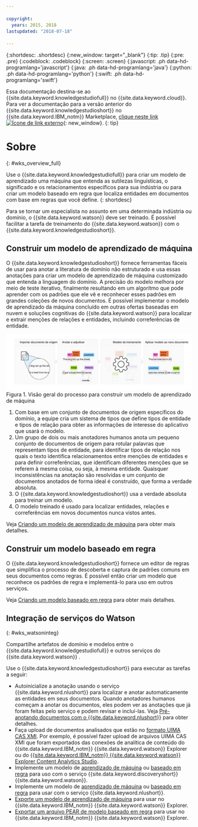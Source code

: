 ```yaml
---

copyright:
  years: 2015, 2018
lastupdated: "2018-07-18"

---
```


{:shortdesc: .shortdesc}
{:new_window: target="_blank"}
{:tip: .tip}
{:pre: .pre}
{:codeblock: .codeblock}
{:screen: .screen}
{:javascript: .ph data-hd-programlang='javascript'}
{:java: .ph data-hd-programlang='java'}
{:python: .ph data-hd-programlang='python'}
{:swift: .ph data-hd-programlang='swift'}

Essa documentação destina-se ao {{site.data.keyword.knowledgestudiofull}} no {{site.data.keyword.cloud}}. Para ver a documentação para a versão anterior do {{site.data.keyword.knowledgestudioshort}} no {{site.data.keyword.IBM_notm}} Marketplace, [clique neste link ![Ícone de link externo](../../icons/launch-glyph.svg "Ícone de link externo")](https://{DomainName}/docs/services/knowledge-studio/index.html){: new_window}.
{: tip}

# Sobre
{: #wks_overview_full}

Use o {{site.data.keyword.knowledgestudiofull}} para criar um modelo de aprendizado uma máquina que entenda as sutilezas linguísticas, o significado e os relacionamentos específicos para sua indústria ou para criar um modelo baseado em regra que localiza entidades em documentos com base em regras que você define.
{: shortdesc}

Para se tornar um especialista no assunto em uma determinada indústria ou domínio, o {{site.data.keyword.watson}} deve ser treinado. É possível facilitar a tarefa de treinamento do {{site.data.keyword.watson}} com o {{site.data.keyword.knowledgestudioshort}}.

## Construir um modelo de aprendizado de máquina

O {{site.data.keyword.knowledgestudioshort}} fornece ferramentas fáceis de usar para anotar a literatura de domínio não estruturado e usa essas anotações para criar um modelo de aprendizado de máquina customizado que entenda a linguagem do domínio. A precisão do modelo melhora por meio de teste iterativo, finalmente resultando em um algoritmo que pode aprender com os padrões que ele vê e reconhecer esses padrões em grandes coleções de novos documentos. É possível implementar o modelo de aprendizado da máquina concluído em outras ofertas baseadas em nuvem e soluções cognitivas do {{site.data.keyword.watson}} para localizar e extrair menções de relações e entidades, incluindo correferências de entidade.

![Visão geral do processo para construir um modelo de aprendizado de máquina](images/wks-ovw-anno.svg "Mostra o processo para construir um modelo de aprendizado de máquina que pode localizar entidades e relações em novos documentos.") Figura 1. Visão geral do processo para construir um modelo de aprendizado de máquina

1. Com base em um conjunto de documentos de origem específicos do domínio, a equipe cria um sistema de tipos que define tipos de entidade e tipos de relação para obter as informações de interesse do aplicativo que usará o modelo.
1. Um grupo de dois ou mais anotadores humanos anota um pequeno conjunto de documentos de origem para rotular palavras que representam tipos de entidade, para identificar tipos de relação nos quais o texto identifica relacionamentos entre menções de entidades e para definir correferências, que identificam diferentes menções que se referem à mesma coisa, ou seja, à mesma entidade. Quaisquer inconsistências na anotação são resolvidas e um conjunto de documentos anotados de forma ideal é construído, que forma a verdade absoluta.
1. O {{site.data.keyword.knowledgestudioshort}} usa a verdade absoluta para treinar um modelo.
1. O modelo treinado é usado para localizar entidades, relações e correferências em novos documentos nunca vistos antes.

Veja [Criando um modelo de aprendizado de máquina](/docs/services/watson-knowledge-studio/ml-annotator.html) para obter mais detalhes.

## Construir um modelo baseado em regra

O {{site.data.keyword.knowledgestudioshort}} fornece um editor de regras que simplifica o processo de descoberta e captura de padrões comuns em seus documentos como regras. É possível então criar um modelo que reconhece os padrões de regra e implementá-lo para uso em outros serviços.

Veja [Criando um modelo baseado em regra](/docs/services/watson-knowledge-studio/rule-annotator.html) para obter mais detalhes.

## Integração de serviços do Watson
{: #wks_watsoninteg}

Compartilhe artefatos de domínio e modelos entre o {{site.data.keyword.knowledgestudiofull}} e outros serviços do {{site.data.keyword.watson}} .

Use o {{site.data.keyword.knowledgestudioshort}} para executar as tarefas a seguir:

- Autoinicialize a anotação usando o serviço {{site.data.keyword.nlushort}} para localizar e anotar automaticamente as entidades em seus documentos. Quando anotadores humanos começam a anotar os documentos, eles podem ver as anotações que já foram feitas pelo serviço e podem revisar e incluí-las. Veja [Pré-anotando documentos com o {{site.data.keyword.nlushort}}](/docs/services/watson-knowledge-studio/preannotation.html#wks_preannotnlu) para obter detalhes.
- Faça upload de documentos analisados que estão no [formato UIMA CAS XMI](/docs/services/watson-knowledge-studio/preannotation.html#wks_uimaweximport). Por exemplo, é possível fazer upload de arquivos UIMA CAS XMI que foram exportados das conexões de analítica de conteúdo do {{site.data.keyword.IBM_notm}} {{site.data.keyword.watson}} Explorer ou do [{{site.data.keyword.IBM_notm}} {{site.data.keyword.watson}} Explorer Content Analytics Studio](/docs/services/watson-knowledge-studio/preannotation.html#wks_uimawexstudio).
- Implemente um modelo de [aprendizado de máquina](/docs/services/watson-knowledge-studio/publish-ml.html#wks_madiscovery) ou [baseado em regra](/docs/services/watson-knowledge-studio/rule-annotator-model-use.html#wks_rule_discovery) para uso com o serviço {{site.data.keyword.discoveryshort}} {{site.data.keyword.watson}}.
- Implemente um modelo de [aprendizado de máquina](/docs/services/watson-knowledge-studio/publish-ml.html#wks_manlu) ou [baseado em regra](/docs/services/watson-knowledge-studio/rule-annotator-model-use.html#wks_rule_nlu) para usar com o serviço {{site.data.keyword.nlushort}}.
- [Exporte um modelo de aprendizado de máquina](/docs/services/watson-knowledge-studio/publish-ml.html#wks_maexport) para usar no {{site.data.keyword.IBM_notm}} {{site.data.keyword.watson}} Explorer.
- [Exportar um arquivo PEAR de modelo baseado em regra](/docs/services/watson-knowledge-studio/rule-annotator-model-use.html#wks_rule_export) para usar no {{site.data.keyword.IBM_notm}} {{site.data.keyword.watson}} Explorer.
